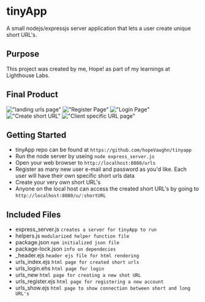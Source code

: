 # tinyApp

A small nodejs/expressjs server application that lets a user create unique short URL's.

## Purpose

This project was created by me, Hope! as part of my learnings at Lighthouse Labs.

## Final Product

!["landing urls page"]('https://github.com/hopeVaughn/tinyapp/blob/master/landing.png?raw=true')
!["Register Page"]('https://github.com/hopeVaughn/tinyapp/blob/master/register.png?raw=true')
!["Login Page"]('https://github.com/hopeVaughn/tinyapp/blob/master/login.png?raw=true')
!["Create short URL"]('https://github.com/hopeVaughn/tinyapp/blob/master/create.png?raw=true')
!["Client specific URL page"]('https://github.com/hopeVaughn/tinyapp/blob/master/savedURLS.png?raw=true')

## Getting Started

- tinyApp repo can be found at `https://github.com/hopeVaughn/tinyapp`
- Run the node server by useing `node express_server.js`
- Open your web browser to `http://localhost:8080/urls`
- Register as many new user e-mail and password as you'd like. Each user will have their own specific short urls data
- Create your very own short URL's
- Anyone on the local host can access the created short URL's by going to `http://localhost:8080/u/:shortURL`

## Included Files

- express_server.js `creates a server for tinyApp to run`
- helpers.js `modularized helper function file`
- package.json `npm initialized json file`
- package-lock.json `info on dependecies`
- \_header.ejs `header ejs file for html rendering`
- urls_index.ejs `html page for created short urls`
- urls_login.ehs `html page for login`
- urls_new `html page for creating a new shot URL`
- urls_register.ejs `html page for registering a new account`
- urls_show.ejs `html page to show connection between short and long URL's`
